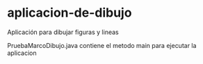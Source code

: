 # aplicacion-de-dibujo
Aplicación para dibujar figuras y lineas 

PruebaMarcoDibujo.java contiene el metodo main para ejecutar la aplicacion


